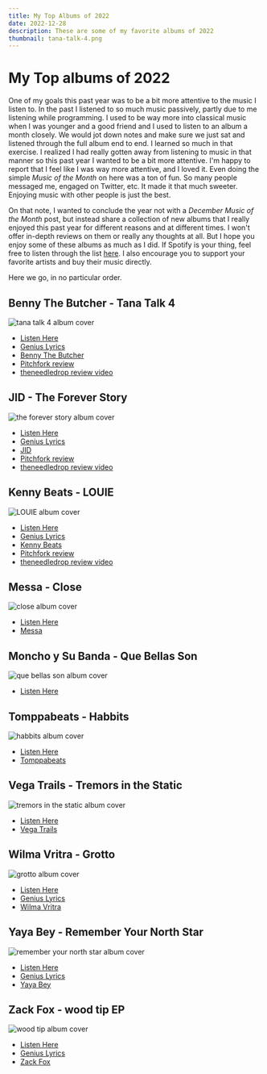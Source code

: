 ```yaml
---
title: My Top Albums of 2022
date: 2022-12-28
description: These are some of my favorite albums of 2022
thumbnail: tana-talk-4.png
---
```


# My Top albums of 2022

One of my goals this past year was to be a bit more attentive to the music I
listen to. In the past I listened to so much music passively, partly due to me
listening while programming. I used to be way more into classical music when I
was younger and a good friend and I used to listen to an album a month closely.
We would jot down notes and make sure we just sat and listened through the full
album end to end. I learned so much in that exercise. I realized I had really
gotten away from listening to music in that manner so this past year I wanted to
be a bit more attentive. I'm happy to report that I feel like I was way more
attentive, and I loved it. Even doing the simple _Music of the Month_ on here
was a ton of fun. So many people messaged me, engaged on Twitter, etc. It made
it that much sweeter. Enjoying music with other people is just the best.

On that note, I wanted to conclude the year not with a _December Music of the
Month_ post, but instead share a collection of new albums that I really enjoyed
this past year for different reasons and at different times. I won't offer
in-depth reviews on them or really any thoughts at all. But I hope you enjoy
some of these albums as much as I did. If Spotify is your thing, feel free to
listen through the list
[here](https://open.spotify.com/playlist/2VBs5RVNfNVGwGaFOkwRfd?si=a2ad64fd30844b8d).
I also encourage you to support your favorite artists and buy their music
directly.

Here we go, in no particular order.

## Benny The Butcher - Tana Talk 4

![tana talk 4 album cover](../images/tana-talk-4.png)

- [Listen Here](https://bennythebutcher.ffm.to/tanatalk4)
- [Genius Lyrics](https://genius.com/albums/Benny-the-butcher/Tana-talk-4)
- [Benny The Butcher](https://bennythebutcherstore.com/)
- [Pitchfork review](https://pitchfork.com/reviews/albums/benny-the-butcher-tana-talk-4/)
- [theneedledrop review video](https://www.youtube.com/watch?v=rDE9o0VRWRo)

## JID - The Forever Story

![the forever story album cover](../images/the-forever-story.jpeg)

- [Listen Here](https://jid.lnk.to/TheForeverStory)
- [Genius Lyrics](https://genius.com/albums/Jid/The-forever-story)
- [JID](https://www.jidsv.com/#/)
- [Pitchfork review](https://pitchfork.com/reviews/albums/jid-the-forever-story/)
- [theneedledrop review video](https://www.youtube.com/watch?v=zOm5n0OJLfc)

## Kenny Beats - LOUIE

![LOUIE album cover](../images/louie.jpeg)

- [Listen Here](https://kennybeats.bandcamp.com/album/louie)
- [Genius Lyrics](https://pitchfork.com/reviews/albums/kenny-beats-louie/)
- [Kenny Beats](https://en.wikipedia.org/wiki/Kenny_Beats)
- [Pitchfork review](https://pitchfork.com/reviews/albums/kenny-beats-louie/)
- [theneedledrop review video](https://www.youtube.com/watch?v=6YoUjUGvHUk)

## Messa - Close

![close album cover](../images/close.jpeg)

- [Listen Here](https://messaproject.bandcamp.com/album/close)
- [Messa](https://linktr.ee/messaband)


## Moncho y Su Banda - Que Bellas Son

![que bellas son album cover](../images/que-bellas-son.jpeg)

- [Listen Here](https://monchoysubanda.bandcamp.com/album/que-bellas-son)


## Tomppabeats - Habbits

![habbits album cover](../images/habbits.jpeg)

- [Listen Here](https://tomppabeats.bandcamp.com/album/habits)
- [Tomppabeats](https://www.instagram.com/tomppabeats/?hl=en)

## Vega Trails - Tremors in the Static

![tremors in the static album cover](../images/tremors-in-the-static.jpeg)

- [Listen Here](https://vegatrails.bandcamp.com/album/tremors-in-the-static)
- [Vega Trails](https://vegatrails.com/)

## Wilma Vritra - Grotto

![grotto album cover](../images/grotto.jpeg)

- [Listen Here](https://wilmavritra.bandcamp.com/album/grotto)
- [Genius Lyrics](https://genius.com/albums/Wilma-vritra/Grotto)
- [Wilma Vritra](https://www.wilmavritra.com/)


## Yaya Bey - Remember Your North Star

![remember your north star album cover](../images/remember-your-north-star.jpeg)

- [Listen Here](https://yayabey.bandcamp.com/album/remember-your-north-star)
- [Genius Lyrics](https://genius.com/albums/Yaya-bey/Remember-your-north-star)
- [Yaya Bey](https://yaya-bey.com/)


## Zack Fox - wood tip EP

![wood tip album cover](../images/wood-tip.jpeg)

- [Listen Here](https://soundcloud.com/corduroycondom/sets/wood-tip)
- [Genius Lyrics](https://genius.com/albums/Zack-fox/Wood-tip-ep)
- [Zack Fox](https://docs.google.com/spreadsheets/d/1Wx1Mi0iex-dWrQctVCMzYxIbKb8Y0WFSjfyDB3aAMFc/edit?usp=sharing)

